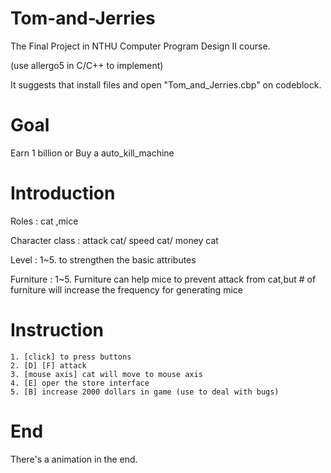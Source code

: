 # Tom-and-Jerries
The Final Project in NTHU Computer Program Design II course.

(use allergo5 in C/C++ to implement)

It suggests that install files and open "Tom_and_Jerries.cbp" on codeblock.

# Goal
Earn 1 billion or Buy a auto_kill_machine

# Introduction
Roles : cat ,mice

Character class : attack cat/ speed cat/ money cat

Level : 1~5. to strengthen the basic attributes

Furniture : 1~5. Furniture can help mice to prevent attack from cat,but # of furniture will increase the frequency for generating mice

# Instruction
    1. [click] to press buttons
    2. [D] [F] attack
    3. [mouse axis] cat will move to mouse axis
    4. [E] oper the store interface
    5. [B] increase 2000 dollars in game (use to deal with bugs)

# End
There's a animation in the end.



